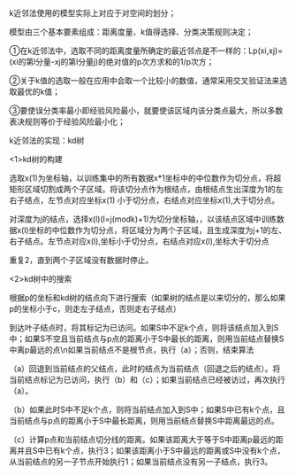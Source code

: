 k近邻法使用的模型实际上对应于对空间的划分；

模型由三个基本要素组成：距离度量、k值得选择、分类决策规则决定；

①在k近邻法中，选取不同的距离度量所确定的最近邻点是不一样的：Lp(xi,xj)=(xi的第l分量-xj的第l分量j)的绝对值的p次方求和的1/p次方；

②关于k值的选取一般在应用中会取一个比较小的数值，通常采用交叉验证法来选取最优的k值；

③要使误分类率最小即经验风险最小，就要使该区域内该分类点最大，所以多数表决规则等价于经验风险最小化；

k近邻法的实现：kd树

<1>kd树的构建

选取x(1)为坐标轴，以训练集中的所有数据x*1坐标中的中位数作为切分点，将超矩形区域切割成两个子区域。将该切分点作为根结点，由根结点生出深度为1的左右子结点，左节点对应坐标x(1)   小于切分点，右结点对应坐标x(1),大于切分点。

对深度为j的结点，选择x(l)(l=j(modk)+1)为切分坐标轴，，以该结点区域中训练数据x(l)坐标的中位数作为切分点，将区域分为两个子区域，且生成深度为j+1的左、右子结点。左节点对应x(l),坐标小于切分点，右结点对应x(l),坐标大于切分点

重复2，直到两个子区域没有数据时停止。

<2>kd树中的搜索

根据p的坐标和kd树的结点向下进行搜索（如果树的结点是以来切分的，那么如果p的坐标小于c，则走左子结点，否则走右子结点）

到达叶子结点时，将其标记为已访问。如果S中不足k个点，则将该结点加入到S中；如果S不空且当前结点与p点的距离小于S中最长的距离，则用当前结点替换S中离p最远的点\n如果当前结点不是根节点，执行（a）；否则，结束算法

（a）回退到当前结点的父结点，此时的结点为当前结点（回退之后的结点）。将当前结点标记为已访问，执行（b）和（c）；如果当前结点已经被访过，再次执行（a）。

（b）如果此时S中不足k个点，则将当前结点加入到S中；如果S中已有k个点，且当前结点与p点的距离小于S中最长距离，则用当前结点替换S中距离最远的点。

（c）计算p点和当前结点切分线的距离。如果该距离大于等于S中距离p最远的距离并且S中已有k个点，执行3；如果该距离小于S中最远的距离或S中没有k个点，从当前结点的另一子节点开始执行1；如果当前结点没有另一子结点，执行3。